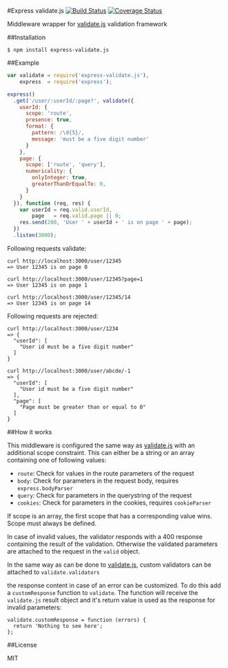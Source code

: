 #Express validate.js [![Build Status](https://travis-ci.org/Janpot/express-validate.js.png?branch=master)](https://travis-ci.org/Janpot/express-validate.js) [![Coverage Status](https://coveralls.io/repos/Janpot/express-validate.js/badge.png?branch=master)](https://coveralls.io/r/Janpot/express-validate.js?branch=master)

Middleware wrapper for [validate.js](http://validatejs.org) validation framework

##Installation

`$ npm install express-validate.js`

##Example

```js
var validate = require('express-validate.js'),
    express  = require('express');

express()
  .get('/user/:userId/:page?', validate({
    userId: {
      scope: 'route',
      presence: true,
      format: {
        pattern: /\d{5}/,
        message: 'must be a five digit number'
      }
    },
    page: {
      scope: ['route', 'query'],
      numericality: {
        onlyInteger: true,
        greaterThanOrEqualTo: 0,
      }
    }
  }), function (req, res) {
    var userId = req.valid.userId,
        page   = req.valid.page || 0;
    res.send(200, 'User ' + userId + ' is on page ' + page);
  })
  .listen(3000);
```

Following requests validate:

    curl http://localhost:3000/user/12345
    => User 12345 is on page 0

    curl http://localhost:3000/user/12345?page=1
    => User 12345 is on page 1

    curl http://localhost:3000/user/12345/14
    => User 12345 is on page 14

Following requests are rejected:

    curl http://localhost:3000/user/1234
    => {
      "userId": [
        "User id must be a five digit number"
      ]
    }

    curl http://localhost:3000/user/abcde/-1
    => {
      "userId": [
        "User id must be a five digit number"
      ],
      "page": [
        "Page must be greater than or equal to 0"
      ]
    }

##How it works

This middleware is configured the same way as [validate.js](http://validatejs.org/#constraints) with an additional scope constraint. This can either be a string or an array containing one of following values:

- `route`: Check for values in the route parameters of the request
- `body`: Check for parameters in the request body, requires `express.bodyParser`
- `query`: Check for parameters in the querystring of the request
- `cookies`: Check for parameters in the cookies, requires `cookieParser`

If scope is an array, the first scope that has a corresponding value wins. Scope must always be defined.

In case of invalid values, the validator responds with a 400 response containing the result of the validation. Otherwise the validated parameters are attached to the request in the `valid` object.

In the same way as can be done to [validate.js](http://validatejs.org/#custom-validator), custom validators can be attached to `validate.validators`

the response content in case of an error can be customized. To do this add a `customResponse` function to `validate`. The function will receive the `validate.js` result object and it's return value is used as the response for invalid parameters:

    validate.customResponse = function (errors) {
      return 'Nothing to see here';
    };

##License

MIT
